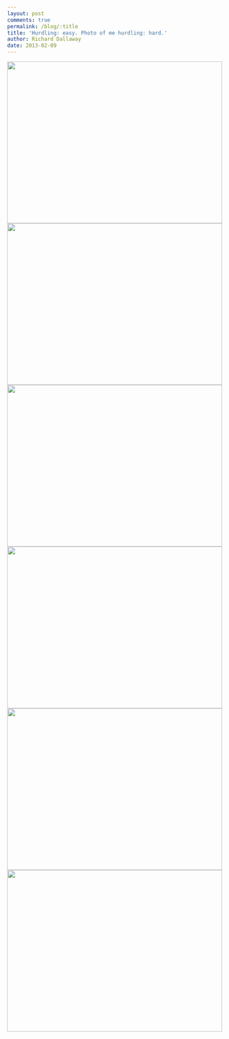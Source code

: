 ```yaml
---
layout: post
comments: true
permalink: /blog/:title
title: 'Hurdling: easy. Photo of me hurdling: hard.'
author: Richard Dallaway
date: 2013-02-09
---
```


<div><a href="http://static.skitters.dallaway.com/2013-02-09 14.29.28.jpg"><img width="500" src="http://static.skitters.dallaway.com/2013-02-09 14.29.28.jpg.500.jpg" height="375"></img></a></div><div><a href="http://static.skitters.dallaway.com/2013-02-09 14.28.12.jpg"><img width="500" src="http://static.skitters.dallaway.com/2013-02-09 14.28.12.jpg.500.jpg" height="375"></img></a></div><div><a href="http://static.skitters.dallaway.com/2013-02-09 14.28.50.jpg"><img width="500" src="http://static.skitters.dallaway.com/2013-02-09 14.28.50.jpg.500.jpg" height="375"></img></a></div><div><a href="http://static.skitters.dallaway.com/2013-02-09 14.27.48.jpg"><img width="500" src="http://static.skitters.dallaway.com/2013-02-09 14.27.48.jpg.500.jpg" height="375"></img></a></div><div><a href="http://static.skitters.dallaway.com/2013-02-09 14.27.40.jpg"><img width="500" src="http://static.skitters.dallaway.com/2013-02-09 14.27.40.jpg.500.jpg" height="375"></img></a></div><div><a href="http://static.skitters.dallaway.com/2013-02-09 14.26.58.jpg"><img width="500" src="http://static.skitters.dallaway.com/2013-02-09 14.26.58.jpg.500.jpg" height="375"></img></a></div>


       
    
